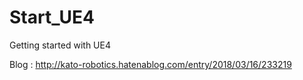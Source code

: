 # Start_UE4
Getting started with UE4

Blog : http://kato-robotics.hatenablog.com/entry/2018/03/16/233219
